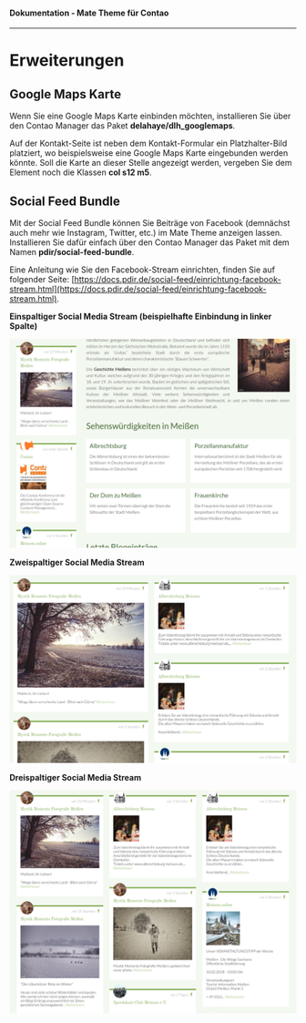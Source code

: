 #### Dokumentation - Mate Theme für Contao

---

# Erweiterungen

## Google Maps Karte

Wenn Sie eine Google Maps Karte einbinden möchten, installieren Sie über den Contao Manager das Paket **delahaye/dlh\_googlemaps**.

Auf der Kontakt-Seite ist neben dem Kontakt-Formular ein Platzhalter-Bild platziert, wo beispielsweise eine Google Maps Karte eingebunden werden könnte. Soll die Karte an dieser Stelle angezeigt werden, vergeben Sie dem Element noch die Klassen **col s12 m5**.

## Social Feed Bundle

Mit der Social Feed Bundle können Sie Beiträge von Facebook \(demnächst auch mehr wie Instagram, Twitter, etc.\) im Mate Theme anzeigen lassen. Installieren Sie dafür einfach über den Contao Manager das Paket mit dem Namen **pdir/social-feed-bundle**.

Eine Anleitung wie Sie den Facebook-Stream einrichten, finden Sie auf folgender Seite: [https://docs.pdir.de/social-feed/einrichtung-facebook-stream.html](https://docs.pdir.de/social-feed/einrichtung-facebook-stream.html).

**Einspaltiger Social Media Stream \(beispielhafte Einbindung in linker Spalte\)**

![](/mate-theme/images/mate-elemente/social-feed-einspaltig.png)

**Zweispaltiger Social Media Stream**

![](/mate-theme/images/mate-elemente/social-feed-zweispaltig.png)

**Dreispaltiger Social Media Stream**

![](/mate-theme/images/mate-elemente/social-feed-dreispaltig.png)

